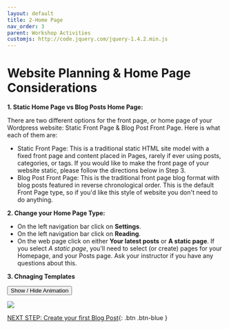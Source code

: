 ```yaml
---
layout: default
title: 2-Home Page 
nav_order: 3
parent: Workshop Activities
customjs: http://code.jquery.com/jquery-1.4.2.min.js
---
```

# Website Planning & Home Page Considerations

**1. Static Home Page vs Blog Posts Home Page:**

 There are two different options for the front page, or home page of your Wordpress website: Static Front Page & Blog Post Front Page. Here is what each of them are:
 - Static Front Page: This is a traditional static HTML site model with a fixed front page and content placed in Pages, rarely if ever using posts, categories, or tags. If you would like to make the front page of your website static, please follow the directions below in Step 3.
  - Blog Post Front Page: This is the traditional front page blog format with blog posts featured in reverse chronological order. This is the default Front Page type, so if you'd like this style of website you don't need to do anything.
 
**2. Change your Home Page Type:**
  - On the left navigation bar click on **Settings**.
  - On the left navigation bar click on **Reading**.
  - On the web page click on either **Your latest posts** or **A static page**. If you select _A static page_, you'll need to select (or create) pages for your Homepage, and your Posts page. Ask your instructor if you have any questions about this.<br>

**3. Chnaging Templates**


 <button onclick="toggle('gif1')">Show / Hide Animation </button>
 <div id="gif1">
 <img src="images/homepage-01b.gif">
  </div>


<script>  

    function toggle(input) {
        var x = document.getElementById(input);
        if (x.style.display === "none") {
            x.style.display = "block";
        } else {
            x.style.display = "none";
        }
    }
</script>

[NEXT STEP: Create your first Blog Post](first-blog-post.html){: .btn .btn-blue }
